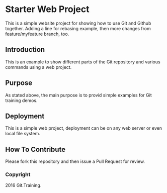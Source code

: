 # Starter Web Project

This is a simple website project for showing how to use Git and Github together. Adding a line for rebasing example, then more changes from feature/myfeature branch, too.

## Introduction

This is an example to show different parts of the Git repository and various commands using a web project.

## Purpose

As stated above, the main purpose is to provid simple examples for Git training demos.

## Deployment

This is a simple web project, deployment can be on any web server or even local file system.

## How To Contribute

Please fork this repository and then issue a Pull Request for review.

### Copyright

2016 Git.Training.
